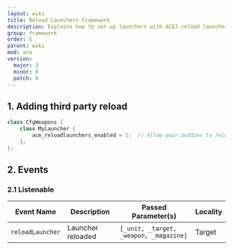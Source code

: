 ```yaml
---
layout: wiki
title: Reload Launchers Framework
description: Explains how to set-up launchers with ACE3 reload launchers system.
group: framework
order: 5
parent: wiki
mod: ace
version:
  major: 3
  minor: 0
  patch: 0
---
```


## 1. Adding third party reload

```cpp
class CfgWeapons {
    class MyLauncher {
        ace_reloadlaunchers_enabled = 1;  // Allow your buddies to reload your launcher (0-disabled, 1-enabled)
    };
};
```

## 2. Events

### 2.1 Listenable

Event Name | Description | Passed Parameter(s) | Locality
---------- | ----------- | ------------------- | --------
`reloadLauncher` | Launcher reloaded | `[_unit, _target, _weapon, _magazine]` | Target
